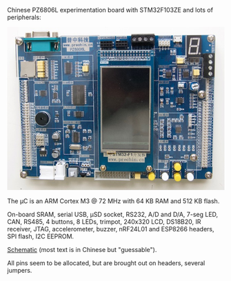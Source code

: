 Chinese PZ6806L experimentation board with STM32F103ZE and lots of peripherals:

![](image.jpg)

The µC is an ARM Cortex M3 @ 72 MHz with 64 KB RAM and 512 KB flash.

On-board SRAM, serial USB, µSD socket, RS232, A/D and D/A, 7-seg LED, CAN,
RS485, 4 buttons, 8 LEDs, trimpot, 240x320 LCD, DS18B20, IR receiver, JTAG,
accelerometer, buzzer, nRF24L01 and ESP8266 headers, SPI flash, I2C EEPROM.

[Schematic](schematic.pdf) (most text is in Chinese but "guessable").

All pins seem to be allocated, but are brought out on headers, several jumpers.
